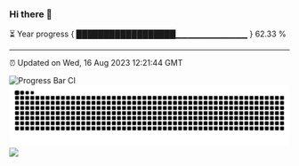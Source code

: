 ### Hi there 👋

⏳ Year progress { ██████████████████▁▁▁▁▁▁▁▁▁▁▁▁ } 62.33 %

---

⏰ Updated on Wed, 16 Aug 2023 12:21:44 GMT

![Progress Bar CI](https://github.com/liununu/liununu/workflows/Progress%20Bar%20CI/badge.svg)![](https://raw.githubusercontent.com/L1cardo/L1cardo/main/assets/github-contribution-grid-snake.svg)![](https://raw.githubusercontent.com/seesaws/seesaws/main/assets/github-contribution-grid-snake.svg)
